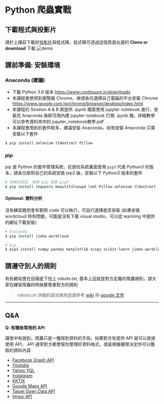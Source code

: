 # Python 爬蟲實戰

## 下載程式與投影片

請於上課前下載好[投影片](https://goo.gl/CFR95x)與程式碼，程式碼可透過這個頁面右邊的 **Clone or download** 下載
![demo](https://user-images.githubusercontent.com/4820492/35319787-585ea0c4-011c-11e8-802a-02ae0dbc4044.png)

## 課前準備: 安裝環境

### Anaconda (建議)

- 下載 Python 3.6 版本 https://www.continuum.io/downloads
- 本課程會使用到瀏覽器 Chrome，麻煩各位選擇自己電腦的平台安裝 Chrome https://www.google.com.tw/chrome/browser/desktop/index.html
- 本課程的 Session A & B 將提供 .ipynb 檔案使用 jupyter notebook 進行，安裝完 Anaconda 後即可用內建 jupyter notebook 打開 .ipynb 檔，詳細教學可以參考資料夾中的 jupyter_notebook教學.pdf
- 本課程會用到的套件較多，建議安裝 Anaconda，如有安裝 Anaconda 只需安裝以下套件

```sh
$ pip install selenium tldextract Pillow
```

### pip

pip 是 Python 的套件管理系統，在部份系統裏面會用 `pip3` 代表 Python3 的版本，請各位依照自己的系統安裝 pip3 後，安裝以下 Python3 版本的套件

```sh
# 視情況而定, 使用 pip 或是 pip3
$ pip install requests beautifulsoup4 lxml Pillow selenium tldextract
```

#### Optional: 資料分析

沒有練習題但會有範例 code 可以執行，可自行選擇是否安裝 (如果安裝 wordcloud 時有問題，可能是沒有下載 visual studio，可以從 warining 中提供的網址下載安裝)

```sh
# Anaconda
$ pip install jieba wordcloud

# pip
$ pip3 install numpy pandas matplotlib scipy scikit-learn jieba wordcloud
```

## 請遵守別人的規則

有些網站會在目錄底下加上 robots.txt, 基本上這就是對方定義的爬蟲規則，請大家在練習爬蟲的時候要尊重對方的規則

> robots.txt 詳細的語法與用途請參考 [wiki](https://zh.wikipedia.org/zh-tw/Robots.txt) 與 [google 文件](https://support.google.com/webmasters/answer/6062608?hl=zh-Hant)

---

## Q&A

**Q: 有哪些常用的 API**

課堂中有說到，爬蟲只是一種得到資料的手段，如果對方有提供 API 就可以直接使用 API，
API 通常對方都會幫你整理好資料格式，或是根據權限決定你可以獲取的資料內容

- [Facebook Graph API](https://developers.facebook.com/tools/explorer/)
- [Youtube](https://www.youtube.com/yt/dev/zh-TW/api-resources.html)
- [Yahoo YQL](https://developer.yahoo.com/yql/)
- [Instagram](https://www.instagram.com/developer/)
- [KKTIX](http://support.kktix.com/knowledgebase/articles/558918-%E6%B4%BB%E5%8B%95%E8%B3%87%E8%A8%8A-api)
- [Google Maps API](https://developers.google.com/maps/?hl=zh-tw)
- [Taipei Open Data API](http://data.taipei/opendata/developer)
- [Imgur API](https://api.imgur.com/endpoints)
